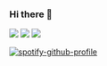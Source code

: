 ### Hi there 👋

<!--
**starmanMS/starmanMS** is a ✨ _special_ ✨ repository because its `README.md` (this file) appears on your GitHub profile.

Here are some ideas to get you started:

- 🔭 I’m currently working on ...
- 🌱 I’m currently learning ...
- 👯 I’m looking to collaborate on ...
- 🤔 I’m looking for help with ...
- 💬 Ask me about ...
- 📫 How to reach me: ...
- 😄 Pronouns: ...
- ⚡ Fun fact: ...
-->

<span >
	<img  src="https://img.shields.io/badge/-HTML5-E34F26?style=flat-square&logo=html5&logoColor=white" />
	<img  src="https://img.shields.io/badge/-CSS3-1572B6?style=flat-square&logo=css3" />
	<img  src="https://img.shields.io/badge/-JavaScript-oringe?style=flat-square&logo=javascript" />
</span>

[![spotify-github-profile](https://spotify-github-profile.vercel.app/api/view?uid=31s55veeub77md2un3iwag2knnsq&cover_image=true&theme=default&show_offline=false&background_color=0d0b84&interchange=false&bar_color_cover=true)](https://spotify-github-profile.vercel.app/api/view?uid=31s55veeub77md2un3iwag2knnsq&redirect=true)



